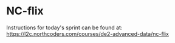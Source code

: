 # NC-flix

Instructions for today's sprint can be found at: https://l2c.northcoders.com/courses/de2-advanced-data/nc-flix
